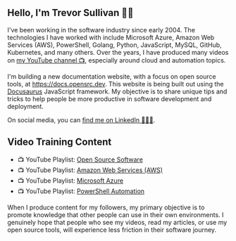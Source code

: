 ## Hello, I'm Trevor Sullivan 👋🏻

I've been working in the software industry since early 2004.
The technologies I have worked with include Microsoft Azure, Amazon Web Services (AWS), PowerShell, Golang, Python, JavaScript, MySQL, GitHub, Kubernetes, and many others. 
Over the years, I have produced many videos on [my YouTube channel 📺](https://youtube.com/trevorsullivan), especially around cloud and automation topics.

I'm building a new documentation website, with a focus on open source tools, at https://docs.opensrc.dev.
This website is being built out using the [Docusaurus](https://github.com/facebook/docusaurus) JavaScript framework.
My objective is to share unique tips and tricks to help people be more productive in software development and deployment.

On social media, you can [find me on LinkedIn 👨🏻‍🚀](https://www.linkedin.com/in/trevor-sullivan-310000225/).

## Video Training Content

* 📺 YouTube Playlist: [Open Source Software](https://www.youtube.com/playlist?list=PLDbRgZ0OOEpWrhpGuSlRJEHsMvbjXMRob)
* 📺 YouTube Playlist: [Amazon Web Services (AWS)]()
* 📺 YouTube Playlist: [Microsoft Azure](https://www.youtube.com/playlist?list=PLDbRgZ0OOEpW8Tx9YRRGs30Ib2MN12goh)
* 📺 YouTube Playlist: [PowerShell Automation](https://www.youtube.com/playlist?list=PLDbRgZ0OOEpWfOdanbVPsH-dv0_Ewxngf)

When I produce content for my followers, my primary objective is to promote knowledge that other people can use in their own environments.
I genuinely hope that people who see my videos, read my articles, or use my open source tools, will experience less friction in their software journey.
